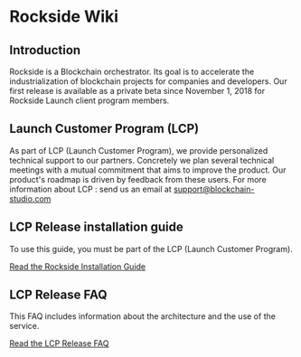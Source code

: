 # Rockside Wiki

## Introduction
Rockside is a Blockchain orchestrator. Its goal is to accelerate the industrialization of blockchain projects for companies and developers. Our first release is available as a private beta since November 1, 2018 for Rockside Launch client program members.

## Launch Customer Program (LCP)

As part of LCP (Launch Customer Program), we provide personalized technical support to our partners. Concretely we plan several technical meetings with a mutual commitment that aims to improve the product. Our product's roadmap is driven by feedback from these users. For more information about LCP : send us an email at support@blockchain-studio.com

## LCP Release installation guide
To use this guide, you must be part of the LCP (Launch Customer Program).

[Read the Rockside Installation Guide](https://github.com/blockchain-studio/rockside/wiki/Installation-guide)


## LCP Release FAQ
This FAQ includes information about the architecture and the use of the service.

[Read the LCP Release FAQ](https://github.com/blockchain-studio/rockside/wiki/FAQ)

